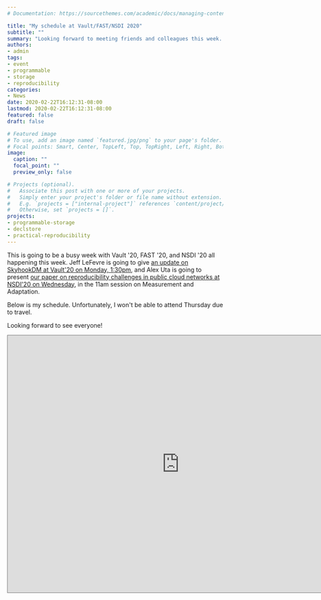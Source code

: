 ```yaml
---
# Documentation: https://sourcethemes.com/academic/docs/managing-content/

title: "My schedule at Vault/FAST/NSDI 2020"
subtitle: ""
summary: "Looking forward to meeting friends and colleagues this week. Here is my schedule."
authors:
- admin
tags: 
- event
- programmable
- storage
- reproducibility
categories:
- News
date: 2020-02-22T16:12:31-08:00
lastmod: 2020-02-22T16:12:31-08:00
featured: false
draft: false

# Featured image
# To use, add an image named `featured.jpg/png` to your page's folder.
# Focal points: Smart, Center, TopLeft, Top, TopRight, Left, Right, BottomLeft, Bottom, BottomRight.
image:
  caption: ""
  focal_point: ""
  preview_only: false

# Projects (optional).
#   Associate this post with one or more of your projects.
#   Simply enter your project's folder or file name without extension.
#   E.g. `projects = ["internal-project"]` references `content/project/deep-learning/index.md`.
#   Otherwise, set `projects = []`.
projects: 
- programmable-storage
- declstore
- practical-reproducibility
---
```


This is going to be a busy week with Vault '20, FAST '20, and NSDI '20  all happening this week. Jeff LeFevre is going to give [an update on SkyhookDM at Vault'20 on Monday, 1:30pm](https://www.usenix.org/conference/vault20/presentation/lefevre), and Alex Uta is going to present [our paper on reproducibility challenges in public cloud networks at NSDI'20 on Wednesday](https://www.usenix.org/conference/nsdi20/presentation/uta), in the 11am session on Measurement and Adaptation.

Below is my schedule. Unfortunately, I won't be able to attend Thursday due to travel.

Looking forward to see everyone!

<iframe src="https://calendar.google.com/calendar/embed?height=600&amp;wkst=2&amp;bgcolor=%23ffffff&amp;ctz=America%2FLos_Angeles&amp;src=Z2o5Ymxxaml2cmJrOTFsaTAydXBuaDIzcTJkNTk3c2tAaW1wb3J0LmNhbGVuZGFyLmdvb2dsZS5jb20&amp;color=%23C0CA33&amp;showTitle=0&amp;showNav=0&amp;showDate=0&amp;mode=AGENDA&amp;showTabs=0&amp;showCalendars=0&amp;showPrint=0" style="border:solid 1px #777" width="800" height="600" frameborder="0" scrolling="no"></iframe>